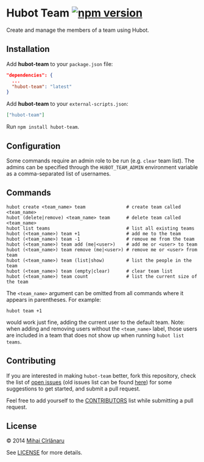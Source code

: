 # Hubot Team [![npm version](https://badge.fury.io/js/hubot-team.svg)](http://badge.fury.io/js/hubot-team)

Create and manage the members of a team using Hubot.


## Installation

Add **hubot-team** to your `package.json` file:

```json
"dependencies": {
  ...
  "hubot-team": "latest"
}
```

Add **hubot-team** to your `external-scripts.json`:

```json
["hubot-team"]
```

Run `npm install hubot-team`.


## Configuration

Some commands require an admin role to be run (e.g. `clear` team list). The
admins can be specified through the `HUBOT_TEAM_ADMIN` environment variable
as a comma-separated list of usernames.


## Commands

    hubot create <team_name> team               # create team called <team_name>
    hubot (delete|remove) <team_name> team      # delete team called <team_name>
    hubot list teams                            # list all existing teams
    hubot (<team_name>) team +1                 # add me to the team
    hubot (<team_name>) team -1                 # remove me from the team
    hubot (<team_name>) team add (me|<user>)    # add me or <user> to team
    hubot (<team_name>) team remove (me|<user>) # remove me or <user> from team
    hubot (<team_name>) team (list|show)        # list the people in the team
    hubot (<team_name>) team (empty|clear)      # clear team list
    hubot (<team_name>) team count              # list the current size of the team

The `<team_name>` argument can be omitted from all commands where it appears in parentheses. For example:

    hubot team +1

would work just fine, adding the current user to the default team. Note: when
adding and removing users without the `<team_name>` label, those users are
included in a team that does not show up when running `hubot list teams`.


## Contributing

If you are interested in making `hubot-team` better, fork this repository, check
the list of [open issues](https://github.com/hubot-scripts/hubot-team/issues?state=open)
(old issues list can be found [here](https://github.com/mihai/hubot-team/issues?state=open))
for some suggestions to get started, and submit a pull request.

Feel free to add yourself to the
[CONTRIBUTORS](https://github.com/hubot-scripts/hubot-team/blob/master/CONTRIBUTORS)
list while submitting a pull request.

## License
&copy; 2014 [Mihai Cîrlănaru](http://www.mihai-cirlanaru.com)

See [LICENSE](https://github.com/hubot-scripts/hubot-team/blob/master/LICENSE) for more details.
